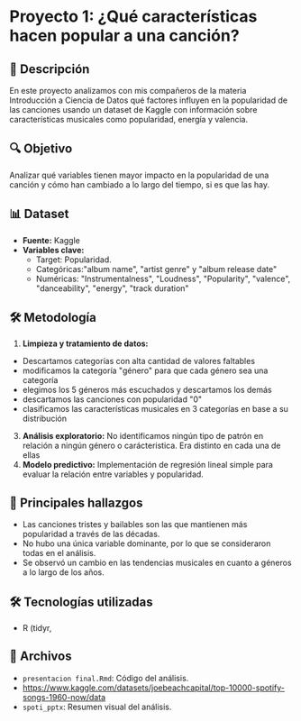 # Proyecto 1: ¿Qué características hacen popular a una canción?

## 📌 Descripción
En este proyecto analizamos con mis compañeros de la materia Introducción a Ciencia de Datos qué factores influyen en la popularidad de las canciones usando un dataset de Kaggle con información sobre características musicales como popularidad, energía y valencia.

## 🔍 Objetivo
Analizar qué variables tienen mayor impacto en la popularidad de una canción y cómo han cambiado a lo largo del tiempo, si es que las hay.

## 📊 Dataset
- **Fuente:** Kaggle
- **Variables clave:**
    - Target: Popularidad.
    - Categóricas:"album name", "artist genre" y "album release date"
    - Numéricas: "Instrumentalness", "Loudness", "Popularity", "valence", "danceability", "energy", "track duration"
## 🛠️ Metodología
1. **Limpieza y tratamiento de datos:**
  - Descartamos categorías con alta cantidad de valores faltables
  - modificamos la categoría "género" para que cada género sea una categoría
  - elegimos los 5 géneros más escuchados y descartamos los demás
  - descartamos las canciones con popularidad "0"
  - clasificamos las características musicales en 3 categorías en base a su distribución
3. **Análisis exploratorio:** No identificamos ningún tipo de patrón en relación a ningún género o carácteristica. Era distinto en cada una de ellas
4. **Modelo predictivo:** Implementación de regresión lineal simple para evaluar la relación entre variables y popularidad.

## 🔎 Principales hallazgos
- Las canciones tristes y bailables son las que mantienen más popularidad a través de las décadas.
- No hubo una única variable dominante, por lo que se consideraron todas en el análisis.
- Se observó un cambio en las tendencias musicales en cuanto a géneros a lo largo de los años.

## 🛠️ Tecnologías utilizadas
- R (tidyr,

## 📂 Archivos
- `presentacion final.Rmd`: Código del análisis.
- https://www.kaggle.com/datasets/joebeachcapital/top-10000-spotify-songs-1960-now/data
- `spoti_pptx`: Resumen visual del análisis.

